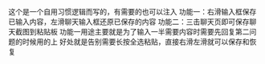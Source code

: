 这个是一个自用习惯逻辑而写的，有需要的也可以注入
功能一：右滑输入框保存已输入内容，左滑聊天输入框还原已保存的内容
功能二：三击聊天页即可保存聊天截图到粘贴板
功能一用途主要就是为了输入一半需要内容时需要先回复第二问题的时候用的上
好处就是告别需要长按全选粘贴，直接右滑左滑就可以保存和恢复

